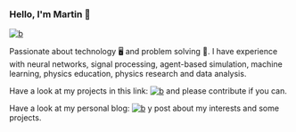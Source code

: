 ### Hello, I'm Martin 👋

<a href="https://www.linkedin.com/in/m-g-aramayo/"><img alt="b" title="a" src="https://img.shields.io/badge/-LinkedIn-blue?style=flat&logo=Linkedin&logoColor=white"/></a>

Passionate about technology 🖥️ and problem solving 🧩.
I have experience with neural networks, signal processing, agent-based simulation, machine learning, physics education, physics research and data analysis.

Have a look at my projects in this link: <a href="https://github.com/MartinAramayo?tab=repositories"><img alt="b" title="a" src="https://img.shields.io/badge/Repo-%F0%9F%9A%9A%20%F0%9F%93%A6-blue"/></a> and please contribute if you can.

Have a look at my personal blog: <a href="https://martinaramayo.gitlab.io/"><img alt="b" title="a" src="https://img.shields.io/badge/Blog-%F0%9F%93%92%20%F0%9F%8C%90-white"/></a> y post about my interests and some projects.

